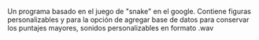 Un programa basado en el juego de "snake" en el google. Contiene figuras personalizables y para la opción de agregar base de datos para conservar los puntajes mayores, 
sonidos personalizables en formato .wav
